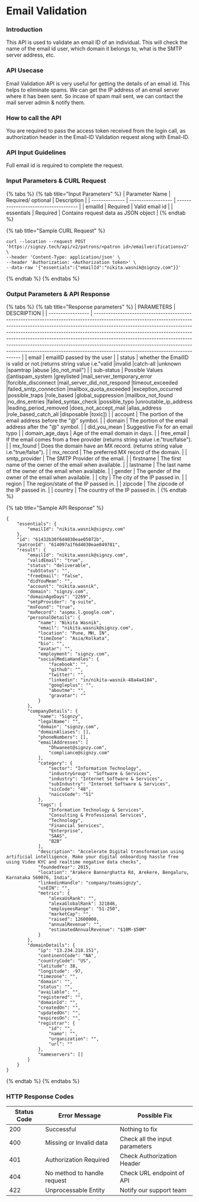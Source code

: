 # Email Validation

### Introduction

This API is used to validate an email ID  of an individual. This will check the name of the email id user, which domain it belongs to, what is the SMTP server address, etc.

### API Usecase

Email Validation API is very useful for getting the details of an email id. This helps to eliminate spams. We can get the IP address  of an email server where it has been sent. So incase of spam mail sent, we can contact the mail server admin & notify them.

### How to call the API

You are required to pass the access token received from the login call, as authorization header in the Email-ID Validation request along with Email-ID.

### API Input Guidelines

Full email id is required to complete the request.

### Input Parameters & CURL Request

{% tabs %}
{% tab title="Input Parameters" %}
| Parameter Name | Required/ optional | Description                          |
| -------------- | ------------------ | ------------------------------------ |
| emailId        | Required           | Valid email id                       |
| essentials     | Required           | Contains request data as JSON object |
{% endtab %}

{% tab title="Sample CURL Request" %}
```aspnet
curl --location --request POST 'https://signzy.tech/api/v2/patrons/<patron id>/emailverificationsv2' \
--header 'Content-Type: application/json' \
--header 'Authorization: <Authorization token>' \
--data-raw '{"essentials":{"emailId":"nikita.wasnik@signzy.com"}}'
```
{% endtab %}
{% endtabs %}

### Output Parameters & API Response

{% tabs %}
{% tab title="Response parameters" %}
| PARAMETERS        | DESCRIPTION                                                                                                                                                                                                                                                                                                                                                                                                                                                                                                                         |
| ----------------- | ----------------------------------------------------------------------------------------------------------------------------------------------------------------------------------------------------------------------------------------------------------------------------------------------------------------------------------------------------------------------------------------------------------------------------------------------------------------------------------------------------------------------------------- |
| email             | emailID passed by the user                                                                                                                                                                                                                                                                                                                                                                                                                                                                                                          |
| status            | whether the EmailID is valid or not.(returns string value i.e."valid \|invalid \|catch-all \|unknown \|spamtrap \|abuse \|do\_not\_mail")                                                                                                                                                                                                                                                                                                                                                                                           |
| sub-status        | Possible Values (\[antispam\_system \|greylisted \|mail\_server\_temporary\_error \|forcible\_disconnect \|mail\_server\_did\_not\_respond \|timeout\_exceeded \|failed\_smtp\_connection \|mailbox\_quota\_exceeded \|exception\_occurred \|possible\_traps \|role\_based \|global\_suppression \|mailbox\_not\_found \|no\_dns\_entries \|failed\_syntax\_check \|possible\_typo \|unroutable\_ip\_address \|leading\_period\_removed \|does\_not\_accept\_mail \|alias\_address \|role\_based\_catch\_all \|disposable \|toxic]) |
| account           | The portion of the email address before the "@" symbol.                                                                                                                                                                                                                                                                                                                                                                                                                                                                             |
| domain            | The portion of the email address after the "@" symbol.                                                                                                                                                                                                                                                                                                                                                                                                                                                                              |
| did\_you\_mean    | Suggestive Fix for an email typo                                                                                                                                                                                                                                                                                                                                                                                                                                                                                                    |
| domain\_age\_days | Age of the email domain in days.                                                                                                                                                                                                                                                                                                                                                                                                                                                                                                    |
| free\_email       | If the email comes from a free provider (returns string value i.e."true/false").                                                                                                                                                                                                                                                                                                                                                                                                                                                    |
| mx\_found         | Does the domain have an MX record. (returns string value i.e."true/false").                                                                                                                                                                                                                                                                                                                                                                                                                                                         |
| mx\_record        | The preferred MX record of the domain.                                                                                                                                                                                                                                                                                                                                                                                                                                                                                              |
| smtp\_provider    | The SMTP Provider of the email.                                                                                                                                                                                                                                                                                                                                                                                                                                                                                                     |
| firstname         | The first name of the owner of the email when available.                                                                                                                                                                                                                                                                                                                                                                                                                                                                            |
| lastname          | The last name of the owner of the email when available.                                                                                                                                                                                                                                                                                                                                                                                                                                                                             |
| gender            | The gender of the owner of the email when available.                                                                                                                                                                                                                                                                                                                                                                                                                                                                                |
| city              | The city of the IP passed in.                                                                                                                                                                                                                                                                                                                                                                                                                                                                                                       |
| region            | The region/state of the IP passed in.                                                                                                                                                                                                                                                                                                                                                                                                                                                                                               |
| zipcode           | The zipcode of the IP passed in.                                                                                                                                                                                                                                                                                                                                                                                                                                                                                                    |
| country           | The country of the IP passed in.                                                                                                                                                                                                                                                                                                                                                                                                                                                                                                    |
{% endtab %}

{% tab title="Sample API Response" %}
```markup
{
    "essentials": {
        "emailId": "nikita.wasnik@signzy.com"
    },
    "id": "61432b30f6d4030eae05072b",
    "patronId": "614097a1f6d4030eae049781",
    "result": {
        "emailId": "nikita.wasnik@signzy.com",
        "validEmail": "true",
        "status": "deliverable",
        "subStatus": "",
        "freeEmail": "false",
        "didYouMean": "",
        "account": "nikita.wasnik",
        "domain": "signzy.com",
        "domainAgeDays": "2269",
        "smtpProvider": "g-suite",
        "mxFound": "true",
        "mxRecord": "aspmx.l.google.com",
        "personalDetails": {
            "name": "Nikita Wasnik",
            "email": "nikita.wasnik@signzy.com",
            "location": "Pune, MH, IN",
            "timeZone": "Asia/Kolkata",
            "bio": "",
            "avatar": "",
            "employment": "signzy.com",
            "socialMediaHandles": {
                "facebook": "",
                "github": "",
                "twitter": "",
                "linkedin": "in/nikita-wasnik-48a4a4184",
                "googleplus": "",
                "aboutme": "",
                "gravatar": ""
            }
        },
        "companyDetails": {
            "name": "Signzy",
            "legalName": "",
            "domain": "signzy.com",
            "domainAliases": [],
            "phoneNumbers": [],
            "emailAddresses": [
                "Dhwaneet@signzy.com",
                "compliance@signzy.com"
            ],
            "category": {
                "sector": "Information Technology",
                "industryGroup": "Software & Services",
                "industry": "Internet Software & Services",
                "subIndustry": "Internet Software & Services",
                "sicCode": "48",
                "naicsCode": "51"
            },
            "tags": [
                "Information Technology & Services",
                "Consulting & Professional Services",
                "Technology",
                "Financial Services",
                "Enterprise",
                "SAAS",
                "B2B"
            ],
            "description": "Accelerate Digital transformation using artificial intelligence. Make your digital onboarding hassle free using Video KYC and realtime negative data checks",
            "foundedYear": 2015,
            "location": "Arakere Bannerghatta Rd, Arekere, Bengaluru, Karnataka 560076, India",
            "linkedinHandle": "company/teamsignzy",
            "usEIN": "",
            "metrics": {
                "alexaUsRank": "",
                "alexaGlobalRank": 321846,
                "employeesRange": "51-250",
                "marketCap": "",
                "raised": 12600000,
                "annualRevenue": "",
                "estimatedAnnualRevenue": "$10M-$50M"
            }
        },
        "domainDetails": {
            "ip": "13.234.218.151",
            "continentCode": "NA",
            "countryCode": "US",
            "latitude": 38,
            "longitude": -97,
            "timezone": "",
            "domain": "",
            "status": "",
            "available": "",
            "registered": "",
            "domainId": "",
            "createdOn": "",
            "updatedOn": "",
            "expiresOn": "",
            "registrar": {
                "id": "",
                "name": "",
                "organization": "",
                "url": ""
            },
            "nameservers": []
        }
    }
}
```
{% endtab %}
{% endtabs %}

### HTTP Response Codes

| Status Code | Error Message               | Possible Fix                   |
| ----------- | --------------------------- | ------------------------------ |
| 200         | Successful                  | Nothing to fix                 |
| 400         | Missing or Invalid data     | Check all the input parameters |
| 401         | Authorization Required      | Check Authorization Header     |
| 404         | No method to handle request | Check URL endpoint of API      |
| 422         | Unprocessable Entity        | Notify our support team        |
